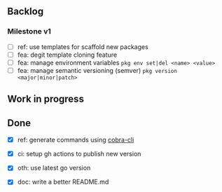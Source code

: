 ## Backlog

### Milestone v1

- [ ] ref: use templates for scaffold new packages
- [ ] fea: degit template cloning feature
- [ ] fea: manage environment variables `pkg env set|del <name> <value>`
- [ ] fea: manage semantic versioning (semver) `pkg version <major|minor|patch>`

## Work in progress


## Done

- [x] ref: generate commands using [cobra-cli](https://github.com/spf13/cobra-cli)
- [x] ci: setup gh actions to publish new version
- [x] oth: use latest go version
- [x] doc: write a better README.md

